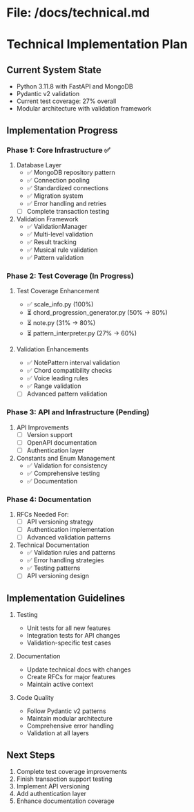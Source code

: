 # File: /docs/technical.md

# Technical Implementation Plan

## Current System State
- Python 3.11.8 with FastAPI and MongoDB
- Pydantic v2 validation
- Current test coverage: 27% overall
- Modular architecture with validation framework

## Implementation Progress

### Phase 1: Core Infrastructure ✅
1. Database Layer
   - ✅ MongoDB repository pattern
   - ✅ Connection pooling
   - ✅ Standardized connections
   - ✅ Migration system
   - ✅ Error handling and retries
   - [ ] Complete transaction testing

2. Validation Framework
   - ✅ ValidationManager
   - ✅ Multi-level validation
   - ✅ Result tracking
   - ✅ Musical rule validation
   - ✅ Pattern validation

### Phase 2: Test Coverage (In Progress)
1. Test Coverage Enhancement
   - ✅ scale_info.py (100%)
   - ⏳ chord_progression_generator.py (50% → 80%)
   - ⏳ note.py (31% → 80%)
   - ⏳ pattern_interpreter.py (27% → 60%)

2. Validation Enhancements
   - ✅ NotePattern interval validation
   - ✅ Chord compatibility checks
   - ✅ Voice leading rules
   - ✅ Range validation
   - [ ] Advanced pattern validation

### Phase 3: API and Infrastructure (Pending)
1. API Improvements
   - [ ] Version support
   - [ ] OpenAPI documentation
   - [ ] Authentication layer

2. Constants and Enum Management
   - ✅ Validation for consistency
   - ✅ Comprehensive testing
   - ✅ Documentation

### Phase 4: Documentation
1. RFCs Needed For:
   - [ ] API versioning strategy
   - [ ] Authentication implementation
   - [ ] Advanced validation patterns

2. Technical Documentation
   - ✅ Validation rules and patterns
   - ✅ Error handling strategies
   - ✅ Testing patterns
   - [ ] API versioning design

## Implementation Guidelines
1. Testing
   - Unit tests for all new features
   - Integration tests for API changes
   - Validation-specific test cases
   
2. Documentation
   - Update technical docs with changes
   - Create RFCs for major features
   - Maintain active context
   
3. Code Quality
   - Follow Pydantic v2 patterns
   - Maintain modular architecture
   - Comprehensive error handling
   - Validation at all layers

## Next Steps
1. Complete test coverage improvements
2. Finish transaction support testing
3. Implement API versioning
4. Add authentication layer
5. Enhance documentation coverage
